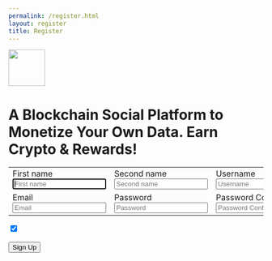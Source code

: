 ```yaml
---
permalink: /register.html
layout: register
title: Register
---
```

<form name="person"   class="form-signin1">
<img class="mb-4" src="../img/infinityid-logo-1@1x.png" alt=""  height="72">
<h1 class="h3 mb-3 font-weight-normal h32">A Blockchain Social Platform to Monetize Your Own Data. Earn Crypto & Rewards!</h1>
<table style="width:100%">
<tr><td>
<label for="firstname" class="sr-only h32">First name</label>
<input type="firstname" id="firstname" class="form-control" placeholder="First name" required autofocus>
</td>
<td>
<label for="secondname" class="sr-only h32">Second name</label>
<input type="secondname" id="secondname" class="form-control" placeholder="Second name" required autofocus>
</td>
<td>
<label for="username" class="sr-only h32">Username</label>
<input type="username" id="username" class="form-control" placeholder="Username" required autofocus>
</td>
</tr>
<!-- <input id="name" name="name" value="John">-->
<tr>
<td>
<label for="email" class="sr-only">Email</label>
<input type="email" id="email" class="form-control" placeholder="Email" required>
</td>
<td>
<label for="password" class="sr-only">Password</label>
<input type="password" id="password" class="form-control" placeholder="Password" required>
</td>
<td>
<label for="password" class="sr-only">Password Confirm</label>
<input type="password" id="password" class="form-control" placeholder="Password Confirm" required>
</td>
</tr>
</table>
<input type="checkbox" checked style="color: white;" id="toggle-two" class="h32"></input><label style="color: white;">Recieve SMS Updates.</label>
<script>
$(function() {
$('#toggle-two').bootstrapToggle({
on: 'Enabled',
off: 'Disabled'
});
})
</script><br /><br />
<button class="rounded-pill btn btn-lg btn-primary btn-block" type="button" id="btnFetch" onclick="loadDoc1()">Sign Up</button>
